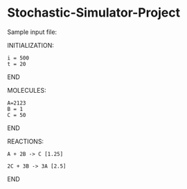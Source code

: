 Stochastic-Simulator-Project
============================

Sample input file:

INITIALIZATION:

	i = 500
	t = 20
END

MOLECULES:

	A=2123
	B = 1
	C = 50
END

REACTIONS:

	A + 2B -> C [1.25]

	2C + 3B -> 3A [2.5]

END




